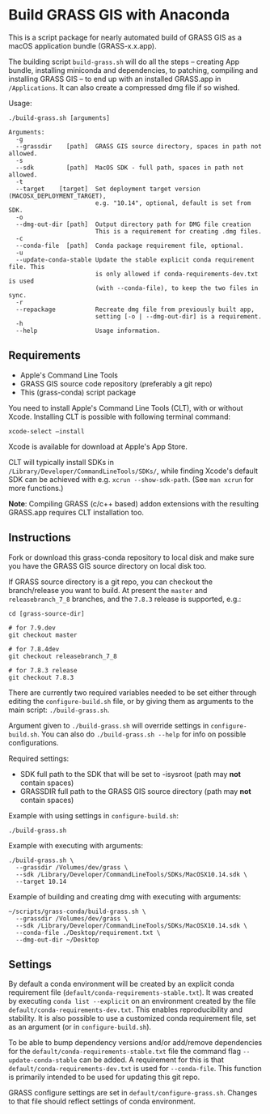 # Build GRASS GIS with Anaconda

This is a script package for nearly automated build of GRASS GIS as a macOS
application bundle (GRASS-x.x.app).

The building script `build-grass.sh` will do all the steps – creating App
bundle, installing miniconda and dependencies, to patching, compiling and
installing GRASS GIS – to end up with an installed GRASS.app in `/Applications`.
It can also create a compressed dmg file if so wished.


Usage:
```
./build-grass.sh [arguments]

Arguments:
  -g
  --grassdir    [path]  GRASS GIS source directory, spaces in path not allowed.
  -s
  --sdk         [path]  MacOS SDK - full path, spaces in path not allowed.
  -t
  --target    [target]  Set deployment target version (MACOSX_DEPLOYMENT_TARGET),
                        e.g. "10.14", optional, default is set from SDK.
  -o
  --dmg-out-dir [path]  Output directory path for DMG file creation
                        This is a requirement for creating .dmg files.
  -c
  --conda-file  [path]  Conda package requirement file, optional.
  -u
  --update-conda-stable Update the stable explicit conda requirement file. This
                        is only allowed if conda-requirements-dev.txt is used
                        (with --conda-file), to keep the two files in sync.
  -r
  --repackage           Recreate dmg file from previously built app,
                        setting [-o | --dmg-out-dir] is a requirement.
  -h
  --help                Usage information.

```


## Requirements

- Apple's Command Line Tools
- GRASS GIS source code repository (preferably a git repo)
- This (grass-conda) script package

You need to install Apple's Command Line Tools (CLT), with or without Xcode.
Installing CLT is possible with following terminal command:
```
xcode-select —install
```
Xcode is available for download at Apple's App Store.

CLT will typically install SDKs in `/Library/Developer/CommandLineTools/SDKs/`,
while finding Xcode's default SDK can be achieved with e.g.
`xcrun --show-sdk-path`. (See `man xcrun` for more functions.)

**Note**: Compiling GRASS (c/c++ based) addon extensions with the resulting
GRASS.app requires CLT installation too.

## Instructions

Fork or download this grass-conda repository to local disk and make sure you
have the GRASS GIS source directory on local disk too.

If GRASS source directory is a git repo, you can checkout the branch/release
you want to build. At present the `master` and `releasebranch_7_8` branches, and
the `7.8.3` release is supported, e.g.:

```
cd [grass-source-dir]

# for 7.9.dev
git checkout master

# for 7.8.4dev
git checkout releasebranch_7_8

# for 7.8.3 release
git checkout 7.8.3
```

There are currently two required variables needed to be set either through
editing the `configure-build.sh` file, or by giving them as arguments to the
main script: `./build-grass.sh`.

Argument given to `./build-grass.sh` will override settings in `configure-build.sh`.
You can also do `./build-grass.sh --help` for info on possible configurations.

Required settings:

- SDK full path to the SDK that will be set to -isysroot (path may **not**
  contain spaces)
- GRASSDIR full path to the GRASS GIS source directory (path may **not**
  contain spaces)

Example with using settings in `configure-build.sh`:
```
./build-grass.sh
```


Example with executing with arguments:
```
./build-grass.sh \
  --grassdir /Volumes/dev/grass \
  --sdk /Library/Developer/CommandLineTools/SDKs/MacOSX10.14.sdk \
  --target 10.14
```

Example of building and creating dmg with executing with arguments:
```
~/scripts/grass-conda/build-grass.sh \
  --grassdir /Volumes/dev/grass \
  --sdk /Library/Developer/CommandLineTools/SDKs/MacOSX10.14.sdk \
  --conda-file ./Desktop/requirement.txt \
  --dmg-out-dir ~/Desktop
```


## Settings

By default a conda environment will be created by an explicit conda requirement
file (`default/conda-requirements-stable.txt`). It was created by executing
`conda list --explicit` on an environment created by the file
`default/conda-requirements-dev.txt`. This enables reproducibility and stability.
It is also possible to use a customized conda requirement file, set as an argument
(or in `configure-build.sh`).

To be able to bump dependency versions and/or add/remove dependencies for the
`default/conda-requirements-stable.txt` file the command flag
`--update-conda-stable` can be added. A requirement for this is that
`default/conda-requirements-dev.txt` is used for `--conda-file`. This function is
primarily intended to be used for updating this git repo.

GRASS configure settings are set in `default/configure-grass.sh`. Changes to that
file should reflect settings of conda environment.
